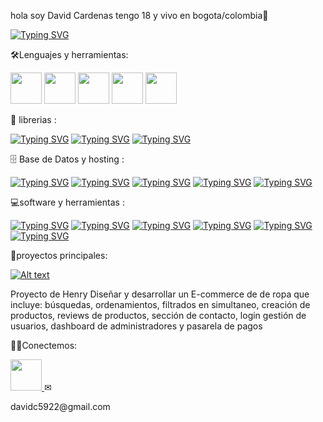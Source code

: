 hola soy David Cardenas tengo 18 y vivo en bogota/colombia👋

[![Typing SVG](https://readme-typing-svg.demolab.com?font=Fira+Code&pause=2000&color=0100F7&center=false&width=431&height=51&lines=Full+Stack+;Developer)](https://git.io/typing-svg)


🛠️Lenguajes y herramientas:
<div>
<img src="https://cdn-icons-png.flaticon.com/512/732/732212.png" width="50" height="50" /> 
<img src="https://cdn-icons-png.flaticon.com/512/732/732190.png" width="50" height="50"/> 
<img src="https://cdn-icons-png.flaticon.com/512/5968/5968292.png" width="50" height="50"/> 
<img src="https://cdn-icons-png.flaticon.com/512/5968/5968322.png" width="50" height="50"/> 
<img src="https://cdn-icons-png.flaticon.com/512/5815/5815809.png" width="50" height="50"/> 
</div>


🧰 librerias :

[![Typing SVG](https://camo.githubusercontent.com/841a3eb02c53b1da682028a5bf3d4032cee4a00b34cdd35f0b1b93e4e24d9316/68747470733a2f2f696d672e736869656c64732e696f2f62616467652f52656163742d3230323332612e7376673f6c6f676f3d7265616374266c6f676f436f6c6f723d253233363144414642)](https://git.io/typing-svg)
[![Typing SVG](https://camo.githubusercontent.com/bc050eb2d16bdd3fc50eef513cf1717ddbafa51a311312ada6b8c49a48632731/68747470733a2f2f696d672e736869656c64732e696f2f62616467652f426f6f7473747261702d3739353242332e7376673f6c6f676f3d626f6f747374726170266c6f676f436f6c6f723d7768697465)](https://git.io/typing-svg)
[![Typing SVG](https://camo.githubusercontent.com/389f5e80e9ded9673b2cdbbcc0787f1cdbff0ca40315bed18b18ca0d8cf02446/68747470733a2f2f696d672e736869656c64732e696f2f62616467652f457870726573732e6a732d3430346435392e7376673f6c6f676f3d65787072657373266c6f676f436f6c6f723d7768697465)](https://git.io/typing-svg)


🗄️ Base de Datos y hosting :

[![Typing SVG](https://camo.githubusercontent.com/fc85f51b2ea80feabeac5903668ca75834070b1e571df743cc5fd4e543859648/68747470733a2f2f696d672e736869656c64732e696f2f62616467652f4865726f6b752d3433303039382e7376673f6c6f676f3d6865726f6b75266c6f676f436f6c6f723d7768697465)](https://git.io/typing-svg)
[![Typing SVG](https://camo.githubusercontent.com/7d32d4d36e9824a8568fd2be4387917c3eb424a3be2552b2548e06eaa3e922df/68747470733a2f2f696d672e736869656c64732e696f2f62616467652f506f737467726553514c2d3331363139322e7376673f6c6f676f3d706f737467726573716c266c6f676f436f6c6f723d7768697465)](https://git.io/typing-svg)
[![Typing SVG](https://camo.githubusercontent.com/07acda00387ac5f0b1741ed51cdea3a466482f5ef236a2d6464643c60350d850/68747470733a2f2f696d672e736869656c64732e696f2f62616467652f56657263656c2d3030303030302e7376673f6c6f676f3d76657263656c266c6f676f436f6c6f723d7768697465)](https://git.io/typing-svg)
[![Typing SVG](https://camo.githubusercontent.com/6fbd93d00f0db1f1eebf3b906ca9bb34d5c5e22241bc19f5a9a156e7a469e640/68747470733a2f2f696d672e736869656c64732e696f2f62616467652f53514c6974652d3037343035652e7376673f6c6f676f3d73716c697465266c6f676f436f6c6f723d7768697465)](https://git.io/typing-svg)
[![Typing SVG](https://camo.githubusercontent.com/259762b81d07649b2aa4c1764d49927ac8591e8295c61e93b0e7b581a050596f/68747470733a2f2f696d672e736869656c64732e696f2f62616467652f4d6174657269616c25323044657369676e2d3030383143422e7376673f6c6f676f3d6d6174657269616c2d64657369676e266c6f676f436f6c6f723d7768697465)](https://git.io/typing-svg)

💻software y herramientas :

[![Typing SVG](https://camo.githubusercontent.com/26e24924e6b305b420fe35cac175ab285d3d9faa7facd26e8a98c1f4256f768d/68747470733a2f2f696d672e736869656c64732e696f2f62616467652f2d537461636b2532304f766572666c6f772d4645374131363f6c6f676f3d737461636b2d6f766572666c6f77266c6f676f436f6c6f723d7768697465)](https://git.io/typing-svg)
[![Typing SVG](https://camo.githubusercontent.com/e8080550ccb2ef85c8dfb46f46451ff9da52c3fecdb923346fb9879560769b55/68747470733a2f2f696d672e736869656c64732e696f2f62616467652f4769744875622532304465736b746f702d3830333441392e7376673f6c6f676f3d676974687562266c6f676f436f6c6f723d7768697465)](https://git.io/typing-svg)
[![Typing SVG](https://camo.githubusercontent.com/f53628686f10ddabc221f47e91499adfaaed5663511900009deb71bd3c873236/68747470733a2f2f696d672e736869656c64732e696f2f62616467652f56697375616c25323053747564696f253230436f64652d3030373864372e7376673f6c6f676f3d76697375616c2d73747564696f2d636f6465266c6f676f436f6c6f723d7768697465)](https://git.io/typing-svg)
[![Typing SVG](https://camo.githubusercontent.com/b957ad4a7456b1ed2ddea1f1e5d7789b1df3c8c5bbcf9427775b0ccad8e0c200/68747470733a2f2f696d672e736869656c64732e696f2f62616467652f4769742d4630353033332e7376673f6c6f676f3d676974266c6f676f436f6c6f723d7768697465)](https://git.io/typing-svg)
[![Typing SVG](https://camo.githubusercontent.com/ce202e1b8d0172e688f216480e801414ea4900e47750274a289aa3f298c75ed8/68747470733a2f2f696d672e736869656c64732e696f2f62616467652f2d446973636f72642d3538363546322e7376673f6c6f676f3d646973636f7264266c6f676f436f6c6f723d7768697465)](https://git.io/typing-svg)
[![Typing SVG](https://camo.githubusercontent.com/a0d4ee5c8ade6c8d92532978856e34de4be418cad95073fef0a00536e91802fa/68747470733a2f2f696d672e736869656c64732e696f2f62616467652f506f73746d616e2d4646364333373f6c6f676f3d706f73746d616e266c6f676f436f6c6f723d7768697465)](https://git.io/typing-svg)

🚀proyectos principales:


[![Alt text](https://img.youtube.com/vi/XUWfz0tg2hg/0.jpg)](https://www.youtube.com/watch?v=XUWfz0tg2hg)
<p>Proyecto de Henry Diseñar y desarrollar un E-commerce de de ropa
 que incluye: búsquedas, ordenamientos, filtrados en simultaneo, creación de productos, reviews de productos,
 sección de contacto, login gestión de usuarios, dashboard de administradores y pasarela de pagos</p>

🧍‍♂️Conectemos: 


<a href="https://www.linkedin.com/in/david-cardenas-36228523b/">
<img src="https://cdn-icons-png.flaticon.com/512/3536/3536505.png" width="50" height="50" /> 
</a>
✉<p>davidc5922@gmail.com</p>
<!--

hola soy David Cardenas tengo 18 y vivo en bogota/colombia👋

**Davidc5922/Davidc5922** is a ✨ _special_ ✨ repository because its `README.md` (this file) appears on your GitHub profile.
[![Typing SVG](https://readme-typing-svg.demolab.com?font=fira+code&pause=2000&color=0100F7&center=false&width=425&height=50&lines=Full+Stack+Developer)](https://git.io/typing-svg)
Here are some ideas to get you started:

- 🔭 I’m currently working on ...
- 🌱 I’m currently learning ...
- 👯 I’m looking to collaborate on ...
- 🤔 I’m looking for help with ...
- 💬 Ask me about ...
- 📫 How to reach me: ...
- 😄 Pronouns: ...
- ⚡ Fun fact: ...
-->

